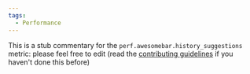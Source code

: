 ```yaml
---
tags:
  - Performance
---
```


This is a stub commentary for the `perf.awesomebar.history_suggestions` metric: please feel free to edit (read the
[contributing guidelines](https://github.com/mozilla/glean-annotations/blob/main/CONTRIBUTING.md)
if you haven't done this before)
